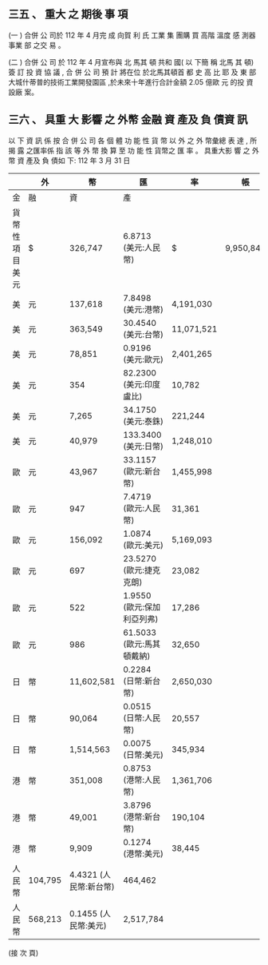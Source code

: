 
## 三五 、 重大 之 期後 事 項

(一 ) 合併 公 司於 112 年 4 月完 成 向賀 利 氏 工業 集 團購 買 高階 溫度 感 測器 事業 部 之交 易 。

(二 ) 合併 公 司 於 112 年 4 月宣布與 北 馬其 頓 共和 國( 以 下簡 稱 北馬 其 頓)
簽 訂 投 資 協 議 , 合 併 公 司 預 計 將在位 於北馬其頓首 都 史 高 比 耶 及 東 部大城什蒂普的技術工業開發園區 ,於未來十年進行合計金額 2.05 億歐 元 的投 資 設廠 案。

## 三六 、 具重 大 影響 之 外幣 金融 資 產及 負 債資 訊

 以 下 資 訊 係 按 合 併 公 司 各 個 體 功 能 性 貨 幣 以 外 之 外 幣彙總 表 達 , 所 揭 露 之匯率係 指 該 等 外 幣 換 算 至 功 能 性 貨幣之 匯 率 。 具重大影 響 之 外幣 資 產及 負 債如 下:
112 年 3 月 31 日

|                  | 外      | 幣                        | 匯                            | 率         | 帳        | 面   | 金   | 額   |
|------------------|---------|---------------------------|-------------------------------|------------|-----------|------|------|------|
| 金               | 融      | 資                        | 產                            |            |           |      |      |      |
| 貨幣性項目 美 元 | $       | 326,747                   | 6.8713 (美元:人民幣)       | $          | 9,950,847 |      |      |      |
| 美               | 元      | 137,618                   | 7.8498 (美元:港幣)         | 4,191,030  |           |      |      |      |
| 美               | 元      | 363,549                   | 30.4540 (美元:台幣)        | 11,071,521 |           |      |      |      |
| 美               | 元      | 78,851                    | 0.9196 (美元:歐元)         | 2,401,265  |           |      |      |      |
| 美               | 元      | 354                       | 82.2300 (美元:印度盧比)    | 10,782     |           |      |      |      |
| 美               | 元      | 7,265                     | 34.1750 (美元:泰銖)        | 221,244    |           |      |      |      |
| 美               | 元      | 40,979                    | 133.3400 (美元:日幣)       | 1,248,010  |           |      |      |      |
| 歐               | 元      | 43,967                    | 33.1157 (歐元:新台幣)      | 1,455,998  |           |      |      |      |
| 歐               | 元      | 947                       | 7.4719 (歐元:人民幣)       | 31,361     |           |      |      |      |
| 歐               | 元      | 156,092                   | 1.0874 (歐元:美元)         | 5,169,093  |           |      |      |      |
| 歐               | 元      | 697                       | 23.5270 (歐元:捷克克朗)    | 23,082     |           |      |      |      |
| 歐               | 元      | 522                       | 1.9550 (歐元:保加利亞列弗) | 17,286     |           |      |      |      |
| 歐               | 元      | 986                       | 61.5033 (歐元:馬其頓戴納)  | 32,650     |           |      |      |      |
| 日               | 幣      | 11,602,581                | 0.2284 (日幣:新台幣)       | 2,650,030  |           |      |      |      |
| 日               | 幣      | 90,064                    | 0.0515 (日幣:人民幣)       | 20,557     |           |      |      |      |
| 日               | 幣      | 1,514,563                 | 0.0075 (日幣:美元)         | 345,934    |           |      |      |      |
| 港               | 幣      | 351,008                   | 0.8753 (港幣:人民幣)       | 1,361,706  |           |      |      |      |
| 港               | 幣      | 49,001                    | 3.8796 (港幣:新台幣)       | 190,104    |           |      |      |      |
| 港               | 幣      | 9,909                     | 0.1274 (港幣:美元)         | 38,445     |           |      |      |      |
| 人 民 幣         | 104,795 | 4.4321 (人民幣:新台幣) | 464,462                       |            |           |      |      |      |
| 人 民 幣         | 568,213 | 0.1455 (人民幣:美元)   | 2,517,784                     |            |           |      |      |      |

(接 次 頁)